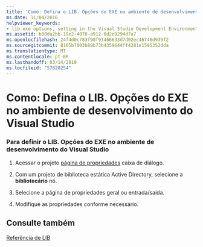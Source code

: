 ```yaml
---
title: 'Como: Defina o LIB. Opções do EXE no ambiente de desenvolvimento do Visual Studio'
ms.date: 11/04/2016
helpviewer_keywords:
- lib.exe options, setting in the Visual Studio Development Environment
ms.assetid: b00da2bb-19e2-4078-a912-0d2e9294d7a7
ms.openlocfilehash: 24f4d0c783f90f93466633d7d02ec46746d939f2
ms.sourcegitcommit: 8105b7003b89b73b4359644ff4281e1595352dda
ms.translationtype: MT
ms.contentlocale: pt-BR
ms.lasthandoff: 03/14/2019
ms.locfileid: "57820254"
---
```

# <a name="how-to-set-libexe-options-in-the-visual-studio-development-environment"></a>Como: Defina o LIB. Opções do EXE no ambiente de desenvolvimento do Visual Studio

### <a name="to-set-libexe-options-in-the-visual-studio-development-environment"></a>Para definir o LIB. Opções do EXE no ambiente de desenvolvimento do Visual Studio

1. Acessar o projeto [página de propriedades](../working-with-project-properties.md) caixa de diálogo.

1. Com um projeto de biblioteca estática Active Directory, selecione a **bibliotecário** nó.

1. Selecione a página de propriedades geral ou entrada/saída.

1. Modifique as propriedades conforme necessário.

## <a name="see-also"></a>Consulte também

[Referência de LIB](lib-reference.md)
